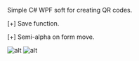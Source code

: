 Simple C# WPF soft for creating QR codes.

[+] Save function.

[+] Semi-alpha on form move.

![alt](https://raw.github.com/farinheit/QRCodeGenerator/master/Images/1.jpg)
![alt](https://raw.github.com/farinheit/QRCodeGenerator/master/Images/2.jpg)
